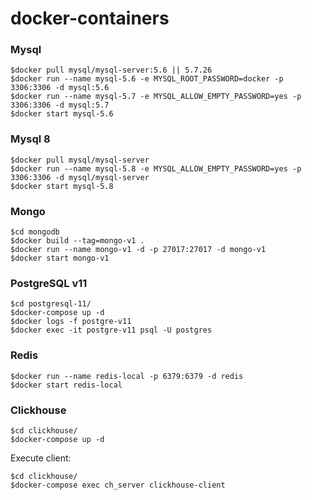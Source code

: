 # docker-containers

### Mysql
```
$docker pull mysql/mysql-server:5.6 || 5.7.26
$docker run --name mysql-5.6 -e MYSQL_ROOT_PASSWORD=docker -p 3306:3306 -d mysql:5.6
$docker run --name mysql-5.7 -e MYSQL_ALLOW_EMPTY_PASSWORD=yes -p 3306:3306 -d mysql:5.7
$docker start mysql-5.6
```

### Mysql 8
```
$docker pull mysql/mysql-server
$docker run --name mysql-5.8 -e MYSQL_ALLOW_EMPTY_PASSWORD=yes -p 3306:3306 -d mysql/mysql-server
$docker start mysql-5.8
```


### Mongo
```
$cd mongodb
$docker build --tag=mongo-v1 .
$docker run --name mongo-v1 -d -p 27017:27017 -d mongo-v1
$docker start mongo-v1
```

### PostgreSQL v11
```
$cd postgresql-11/
$docker-compose up -d
$docker logs -f postgre-v11
$docker exec -it postgre-v11 psql -U postgres
```

### Redis
```
$docker run --name redis-local -p 6379:6379 -d redis
$docker start redis-local
```

### Clickhouse
```
$cd clickhouse/
$docker-compose up -d
```

Execute client:
```
$cd clickhouse/
$docker-compose exec ch_server clickhouse-client
```

